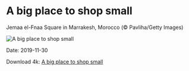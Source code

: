 # A big place to shop small

Jemaa el-Fnaa Square in Marrakesh, Morocco (© Pavliha/Getty Images)

![A big place to shop small](https://bing.com/th?id=OHR.MarrakechMarket_EN-US9766644565_UHD.jpg&rf=LaDigue_UHD.jpg&pid=hp&w=1024&h=576)

Date: 2019-11-30

Download 4k: [A big place to shop small](https://bing.com/th?id=OHR.MarrakechMarket_EN-US9766644565_UHD.jpg&rf=LaDigue_UHD.jpg&pid=hp&w=3840&h=2160)

